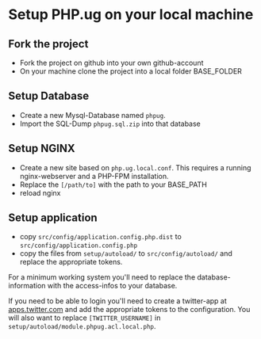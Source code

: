 # Setup PHP.ug on your local machine

## Fork the project

* Fork the project on github into your own github-account
* On your machine clone the project into a local folder BASE_FOLDER

## Setup Database

* Create a new Mysql-Database named ```phpug```.
* Import the SQL-Dump ```phpug.sql.zip``` into that database

## Setup NGINX

* Create a new site based on ```php.ug.local.conf```. This requires a running nginx-webserver and a PHP-FPM installation.
* Replace the ```[/path/to]``` with the path to your BASE_PATH
* reload nginx

## Setup application

* copy ```src/config/application.config.php.dist``` to ```src/config/application.config.php```
* copy the files from ```setup/autoload/``` to ```src/config/autoload/``` and replace the appropriate tokens.

For a minimum working system you'll need to replace the database-information with the access-infos to your database.

If you need to be able to login you'll need to create a twitter-app at [apps.twitter.com](https://apps.twitter.com) and add the appropriate tokens to the configuration.
You will also want to replace ```[TWITTER_USERNAME]``` in ```setup/autoload/module.phpug.acl.local.php```.



